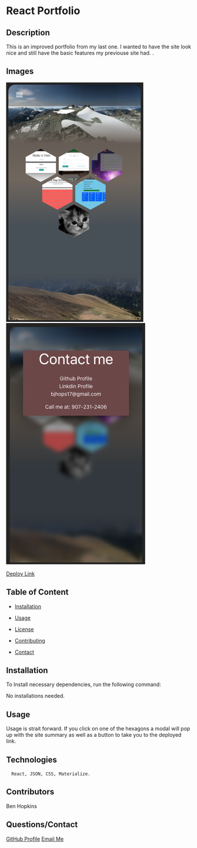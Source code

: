 
  # React Portfolio

  

  ## Description

  This is an improved portfolio from my last one. I wanted to have the site look nice and still have the basic features my previouse site had. .

  ## Images

<img src="1.jpg">
<img src="2.jpg">

<a href="https://bh-portfolio-react.herokuapp.com/">Deploy Link</a>
  
  ## Table of Content

  * [Installation](#installation)

  * [Usage](#usage)

  * [License](#license)

  * [Contributing](#contributors)

  * [Contact](#questions/contact)

  ## Installation

  To Install necessary dependencies, run the following command:
  
  No installations needed.

  ## Usage

  Usage is strait forward. If you click on one of the hexagons a modal will pop up with the site summary as well as a button to take you to the deployed link.
  
  ## Technologies

      React, JSON, CSS, Materialize.

  ## Contributors

  Ben Hopkins

  ## Questions/Contact

  <a href="https://github.com/bh007183">GitHub Profile</a>
  <a href="mailto:bjhops17@gmail.com"> Email Me</a>
  
  



  
